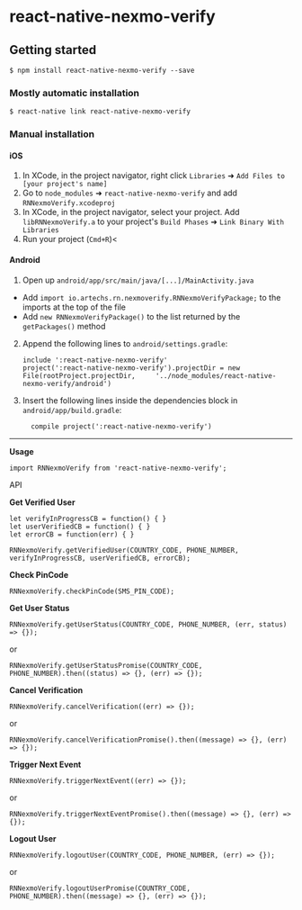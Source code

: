 
# react-native-nexmo-verify

## Getting started

`$ npm install react-native-nexmo-verify --save`

### Mostly automatic installation

`$ react-native link react-native-nexmo-verify`

### Manual installation


#### iOS

1. In XCode, in the project navigator, right click `Libraries` ➜ `Add Files to [your project's name]`
2. Go to `node_modules` ➜ `react-native-nexmo-verify` and add `RNNexmoVerify.xcodeproj`
3. In XCode, in the project navigator, select your project. Add `libRNNexmoVerify.a` to your project's `Build Phases` ➜ `Link Binary With Libraries`
4. Run your project (`Cmd+R`)<

#### Android

1. Open up `android/app/src/main/java/[...]/MainActivity.java`
  - Add `import io.artechs.rn.nexmoverify.RNNexmoVerifyPackage;` to the imports at the top of the file
  - Add `new RNNexmoVerifyPackage()` to the list returned by the `getPackages()` method
2. Append the following lines to `android/settings.gradle`:
  	```
  	include ':react-native-nexmo-verify'
  	project(':react-native-nexmo-verify').projectDir = new File(rootProject.projectDir, 	'../node_modules/react-native-nexmo-verify/android')
  	```
3. Insert the following lines inside the dependencies block in `android/app/build.gradle`:
  	```
      compile project(':react-native-nexmo-verify')
  	```


----------


**Usage**

    import RNNexmoVerify from 'react-native-nexmo-verify';

API

**Get Verified User**

	let verifyInProgressCB = function() { }
	let userVerifiedCB = function() { }
	let errorCB = function(err) { }

    RNNexmoVerify.getVerifiedUser(COUNTRY_CODE, PHONE_NUMBER, verifyInProgressCB, userVerifiedCB, errorCB);

**Check PinCode**

    RNNexmoVerify.checkPinCode(SMS_PIN_CODE);

**Get User Status**

	RNNexmoVerify.getUserStatus(COUNTRY_CODE, PHONE_NUMBER, (err, status) => {});

or

    RNNexmoVerify.getUserStatusPromise(COUNTRY_CODE, PHONE_NUMBER).then((status) => {}, (err) => {});
**Cancel Verification**

    RNNexmoVerify.cancelVerification((err) => {});
or

    RNNexmoVerify.cancelVerificationPromise().then((message) => {}, (err) => {});
**Trigger Next Event**

    RNNexmoVerify.triggerNextEvent((err) => {});
or

    RNNexmoVerify.triggerNextEventPromise().then((message) => {}, (err) => {});
**Logout User**

    RNNexmoVerify.logoutUser(COUNTRY_CODE, PHONE_NUMBER, (err) => {});
or

    RNNexmoVerify.logoutUserPromise(COUNTRY_CODE, PHONE_NUMBER).then((message) => {}, (err) => {});
